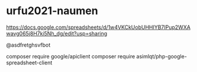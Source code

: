 # urfu2021-naumen

https://docs.google.com/spreadsheets/d/1w4VKCkUobUHHIYB7IPup2WXAwavg065j8H7ki5Nh_dg/edit?usp=sharing


@asdfretghsvfbot


composer require google/apiclient
composer require asimlqt/php-google-spreadsheet-client
